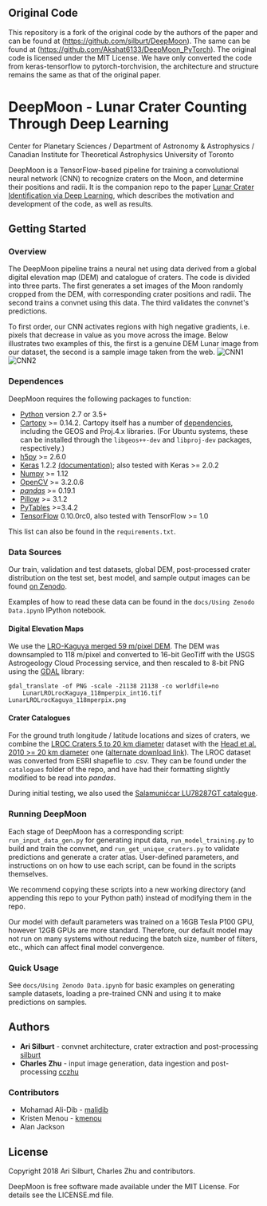## Original Code
This repository is a fork of the original code by the authors of the paper  and can be found at (https://github.com/silburt/DeepMoon). The same can be found at (https://github.com/Akshat6133/DeepMoon_PyTorch). The original code is licensed under the MIT License. We have only converted the code from keras-tensorflow to pytorch-torchvision, the architecture and structure remains the same as that of the original paper.

# DeepMoon - Lunar Crater Counting Through Deep Learning
Center for Planetary Sciences / Department of Astronomy & Astrophysics / Canadian Institute for Theoretical Astrophysics
University of Toronto

DeepMoon is a TensorFlow-based pipeline for training a convolutional neural
network (CNN) to recognize craters on the Moon, and determine their positions and
radii.  It is the companion repo to the paper 
[Lunar Crater Identification via Deep Learning](https://arxiv.org/abs/1803.02192), which
describes the motivation and development of the code, as well as results.

## Getting Started

### Overview

The DeepMoon pipeline trains a neural net using data derived from a global
digital elevation map (DEM) and catalogue of craters.  The code is divided into
three parts.  The first generates a set images of the Moon randomly cropped
from the DEM, with corresponding crater positions and radii.  The second
trains a convnet using this data.  The third validates the convnet's
predictions.

To first order, our CNN activates regions with high negative gradients, i.e.
pixels that decrease in value as you move across the image. Below illustrates 
two examples of this, the first is a genuine DEM Lunar image from our dataset, 
the second is a sample image taken from the web.
![CNN1](docs/CNN1.png?raw=true)
![CNN2](docs/CNN2.png?raw=true)

### Dependences

DeepMoon requires the following packages to function:

- [Python](https://www.python.org/) version 2.7 or 3.5+
- [Cartopy](http://scitools.org.uk/cartopy/) >= 0.14.2.  Cartopy itself has a
number of [dependencies](http://scitools.org.uk/cartopy/docs/latest/installing.html#installing),
including the GEOS and Proj.4.x libraries.  (For Ubuntu systems, these can be
installed through the `libgeos++-dev` and `libproj-dev` packages,
respectively.)
- [h5py](http://www.h5py.org/) >= 2.6.0
- [Keras](https://keras.io/) 1.2.2 [(documentation)](https://faroit.github.io/keras-docs/1.2.2/);
  also tested with Keras >= 2.0.2
- [Numpy](http://www.numpy.org/) >= 1.12
- [OpenCV](https://pypi.python.org/pypi/opencv-python) >= 3.2.0.6
- [*pandas*](https://pandas.pydata.org/) >= 0.19.1
- [Pillow](https://python-pillow.org/) >= 3.1.2
- [PyTables](http://www.pytables.org/) >=3.4.2
- [TensorFlow](https://www.tensorflow.org/) 0.10.0rc0, also tested with
  TensorFlow >= 1.0

This list can also be found in the `requirements.txt`.

### Data Sources
Our train, validation and test datasets, global DEM, post-processed
crater distribution on the test set, best model, and sample output
images can be found [on Zenodo](https://doi.org/10.5281/zenodo.1133969).

Examples of how to read these data can be found in the
`docs/Using Zenodo Data.ipynb` IPython notebook.

#### Digital Elevation Maps

We use the [LRO-Kaguya merged 59 m/pixel DEM][lola dem].  The DEM was
downsampled to 118 m/pixel and converted to 16-bit GeoTiff with the USGS
Astrogeology Cloud Processing service, and then rescaled to 8-bit PNG using
the [GDAL](http://www.gdal.org/) library:

```
gdal_translate -of PNG -scale -21138 21138 -co worldfile=no 
    LunarLROLrocKaguya_118mperpix_int16.tif LunarLROLrocKaguya_118mperpix.png
```

#### Crater Catalogues

For the ground truth longitude / latitude locations and sizes of craters, we
combine the [LROC Craters 5 to 20 km diameter][lroc cat] dataset with the
[Head et al. 2010 >= 20 km diameter][head cat] one ([alternate download
link][head cat2]).  The LROC dataset was converted from ESRI shapefile to .csv.
They can be found under the `catalogues` folder of the repo, and have had their
formatting slightly modified to be read into *pandas*.

During initial testing, we also used the [Salamunićcar LU78287GT
catalogue][sala cat].

### Running DeepMoon

Each stage of DeepMoon has a corresponding script: `run_input_data_gen.py` for
generating input data, `run_model_training.py` to build and train the convnet, 
and `run_get_unique_craters.py` to validate predictions and generate a crater
atlas.  User-defined parameters, and instructions on on how to use each script,
can be found in the scripts themselves.

We recommend copying these scripts into a new working directory (and appending
this repo to your Python path) instead of modifying them in the repo.

Our model with default parameters was trained on a 16GB Tesla P100 GPU, however
12GB GPUs are more standard. Therefore, our default model may not run on many 
systems without reducing the batch size, number of filters, etc., which can 
affect final model convergence. 

### Quick Usage

See `docs/Using Zenodo Data.ipynb` for basic examples on generating sample
datasets, loading a pre-trained CNN and using it to make predictions on
samples.

## Authors

* **Ari Silburt** - convnet architecture, crater extraction and post-processing
  [silburt](https://github.com/silburt)
* **Charles Zhu** - input image generation, data ingestion and post-processing
  [cczhu](https://github.com/cczhu)

### Contributors

* Mohamad Ali-Dib - [malidib](https://github.com/malidib/)
* Kristen Menou - [kmenou](https://www.kaggle.com/kmenou)
* Alan Jackson

## License

Copyright 2018 Ari Silburt, Charles Zhu and contributors.

DeepMoon is free software made available under the MIT License. For details see
the LICENSE.md file.

[lola dem]: https://astrogeology.usgs.gov/search/map/Moon/LRO/LOLA/Lunar_LRO_LrocKaguya_DEMmerge_60N60S_512ppd
[lroc cat]: http://wms.lroc.asu.edu/lroc/rdr_product_select?filter%5Btext%5D=&filter%5Blat%5D=&filter%5Blon%5D=&filter%5Brad%5D=&filter%5Bwest%5D=&filter%5Beast%5D=&filter%5Bsouth%5D=&filter%5Bnorth%5D=&filter%5Btopographic%5D=either&filter%5Bprefix%5D%5B%5DSHAPEFILE&show_thumbs=0&per_page=100&commit=Search
[head cat]: http://science.sciencemag.org/content/329/5998/1504/tab-figures-data
[head cat2]: http://www.planetary.brown.edu/html_pages/LOLAcraters.html
[sala cat]: https://astrogeology.usgs.gov/search/map/Moon/Research/Craters/GoranSalamuniccar_MoonCraters
